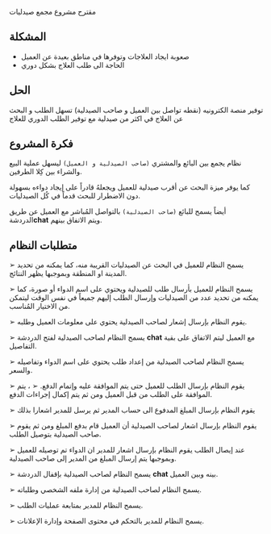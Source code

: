 ﻿مقترح مشروع مجمع صيدليات 

## المشكلة

- صعوبة ايجاد العلاجات وتوفرها في مناطق بعيدة عن العميل
- الحاجة الى طلب العلاج بشكل دوري

## الحل

توفير منصة الكترونيه (نقطه تواصل بين العميل و صاحب الصيدلية) تسهل الطلب و البحث عن العلاج في اكثر من صيدلية مع توفير الطلب الدوري للعلاج

## فكرة المشروع

 نظام يجمع بين البائع والمشتري `(صاحب الصيدلية و العميل)` ليسهل عملية البيع والشراء بين كِلا الطرفين.

كما يوفر ميزة البحث عن أقرب صيدلية للعميل ويجعلهُ قادراً على إيجاد دواءه بسهولة دون الاضطرار للبحث قدماً في كُل الصيدليات.

أيضاً يسمح للبائع `(صاحب الصيدلية)` بالتواصل المُباشر مع العميل عن طريق الدردشة**chat** ويتم الاتفاق بينهم.

## متطلبات النظام

➢ يسمح النظام للعميل في البحث عن الصيدليات القريبة منه، كما يمكنه من تحديد المدينة او المنطقة وبموجبها يظهر النتائج.

➢ يسمح النظام للعميل بأرسال طلب للصيدلية ويحتوي على اسم الدواء أو صورة، كما يمكنه من تحديد عدد من الصيدليات وإرسال الطلب إليهم جميعاً في نفس الوقت ليتمكن من الاختيار المُناسب.

➢ يقوم النظام بإرسال إشعار لصاحب الصيدلية يحتوي على معلومات العميل وطلبه.

➢ يسمح النظام لصاحب الصيدلية لفتح الدردشة **chat** مع العميل ليتم الاتفاق على بقية التفاصيل.

➢ يسمح النظام لصاحب الصيدلية من إعداد طلب يحتوي على اسم الدواء وتفاصيله والسعر.

➢ يقوم النظام بإرسال الطلب للعميل حتى يتم الموافقة عليه وإتمام الدفع.
➢ ، يتم الموافقة على الطلب من قبل العميل ومن ثم يتم إكمال إجراءات الدفع.

➢ يقوم النظام بإرسال المبلغ المدفوع الى حساب المدير ثم يرسل للمدير اشعارا بذلك

➢ يقوم النظام بإرسال اشعار لصاحب الصيدلية أن العميل قام بدفع المبلغ ومن ثم يقوم صاحب الصيدلية بتوصيل الطلب.

➢ عند إيصال الطلب يقوم النظام بإرسال اشعار للمدير ان الدواء تم توصيله للعميل وبموجبها يتم إرسال المبلغ من المدير إلى صاحب الصيدلية.

➢ يسمح النظام لصاحب الصيدلية بإقفال الدردشة **chat** بينه وبين العميل.

➢ يسمح النظام لصاحب الصيدلية من إدارة ملفه الشخصي وطلباته.

➢ يسمح النظام للمدير بمتابعة عمليات الطلب.

➢ يسمح النظام للمدير بالتحكم في محتوى الصفحة وإدارة الإعلانات.
